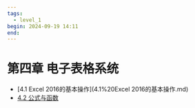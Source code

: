 ```yaml
---
tags:
  - level_1
begin: 2024-09-19 14:11
end: 
---
```


# 第四章 电子表格系统

- [4.1 Excel 2016的基本操作](4.1%20Excel 2016的基本操作.md)
- [4.2 公式与函数](4.2%20公式与函数.md)
